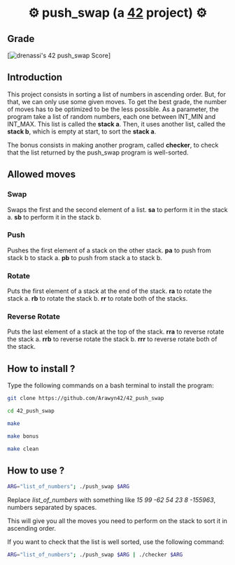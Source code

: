 # <div align="center">⚙️ push_swap (a [42](https://42perpignan.fr/) project) ⚙️</div>

## Grade
[![drenassi's 42 push_swap Score](https://badge42.coday.fr/api/v2/clph33bao098101t6vnzqbe17/project/3373435)]

## Introduction
This project consists in sorting a list of numbers in ascending order. But, for that, we can only use some given moves.
To get the best grade, the number of moves has to be optimized to be the less possible.
As a parameter, the program take a list of random numbers, each one between INT_MIN and INT_MAX. This list is called the **stack a**. Then, it uses another list, called the **stack b**, which is empty at start, to sort the **stack a**.

The bonus consists in making another program, called **checker**, to check that the list returned by the push_swap program is well-sorted.

## Allowed moves
### Swap
Swaps the first and the second element of a list.
**sa** to perform it in the stack a.
**sb** to perform it in the stack b.

### Push
Pushes the first element of a stack on the other stack.
**pa** to push from stack b to stack a.
**pb** to push from stack a to stack b.

### Rotate
Puts the first element of a stack at the end of the stack.
**ra** to rotate the stack a.
**rb** to rotate the stack b.
**rr** to rotate both of the stacks.

### Reverse Rotate
Puts the last element of a stack at the top of the stack.
**rra** to reverse rotate the stack a.
**rrb** to reverse rotate the stack b.
**rrr** to reverse rotate both of the stack.

## How to install ?
Type the following commands on a bash terminal to install the program:
```bash
git clone https://github.com/Arawyn42/42_push_swap
```
```bash
cd 42_push_swap
```
```bash
make
```
```bash
make bonus
```
```bash
make clean
```

## How to use ?
```bash
ARG="list_of_numbers"; ./push_swap $ARG
```
Replace *list_of_numbers* with something like *15 99 -62 54 23 8 -155963*, numbers separated by spaces.

This will give you all the moves you need to perform on the stack to sort it in ascending order.

If you want to check that the list is well sorted, use the following command:
```bash
ARG="list_of_numbers"; ./push_swap $ARG | ./checker $ARG
```
